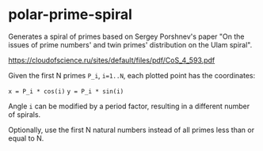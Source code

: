 # polar-prime-spiral

Generates a spiral of primes based on Sergey Porshnev's paper "On the issues of prime numbers' and twin primes' distribution on the Ulam spiral".

https://cloudofscience.ru/sites/default/files/pdf/CoS_4_593.pdf

Given the first N primes `P_i`, `i=1..N`, each plotted point has the coordinates:

`x = P_i * cos(i)`
`y = P_i * sin(i)`

Angle `i` can be modified by a period factor, resulting in a different number of spirals.

Optionally, use the first N natural numbers instead of all primes less than or equal to N.
